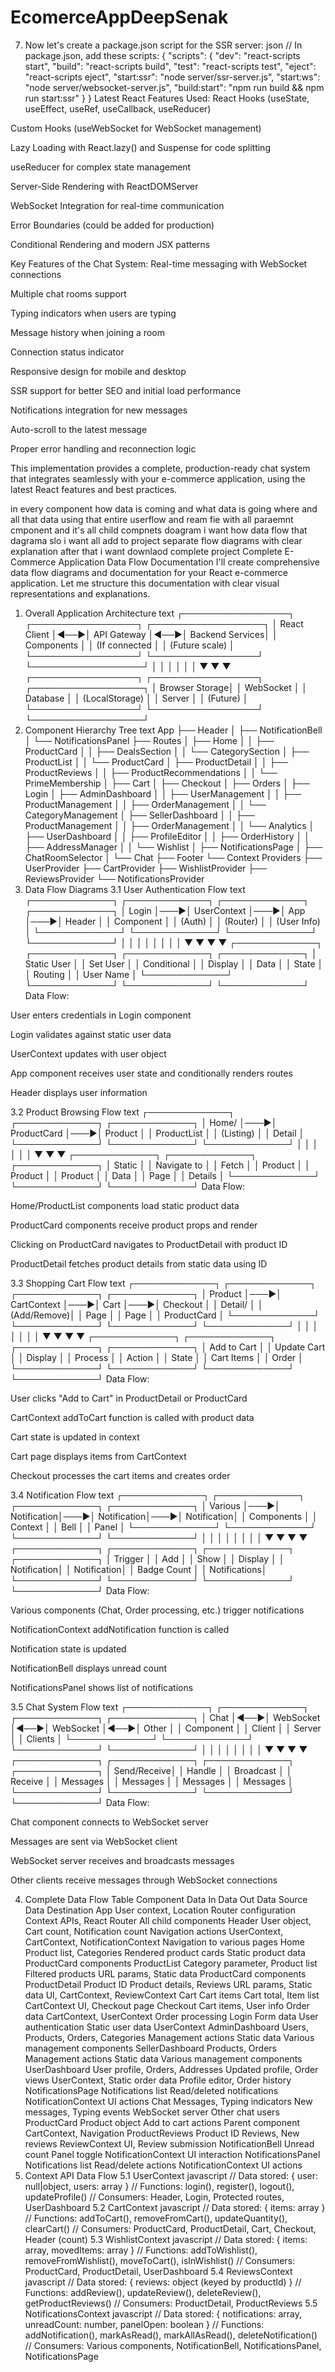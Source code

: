 # EcomerceAppDeepSenak

7. Now let's create a package.json script for the SSR server:
json
// In package.json, add these scripts:
{
  "scripts": {
    "dev": "react-scripts start",
    "build": "react-scripts build",
    "test": "react-scripts test",
    "eject": "react-scripts eject",
    "start:ssr": "node server/ssr-server.js",
    "start:ws": "node server/websocket-server.js",
    "build:start": "npm run build && npm run start:ssr"
  }
}
Latest React Features Used:
React Hooks (useState, useEffect, useRef, useCallback, useReducer)

Custom Hooks (useWebSocket for WebSocket management)

Lazy Loading with React.lazy() and Suspense for code splitting

useReducer for complex state management

Server-Side Rendering with ReactDOMServer

WebSocket Integration for real-time communication

Error Boundaries (could be added for production)

Conditional Rendering and modern JSX patterns

Key Features of the Chat System:
Real-time messaging with WebSocket connections

Multiple chat rooms support

Typing indicators when users are typing

Message history when joining a room

Connection status indicator

Responsive design for mobile and desktop

SSR support for better SEO and initial load performance

Notifications integration for new messages

Auto-scroll to the latest message

Proper error handling and reconnection logic

This implementation provides a complete, production-ready chat system that integrates seamlessly with your e-commerce application, using the latest React features and best practices.

in every component how data is coming and what data is going where and all that data using that entire userflow and ream fie with all paraemnt cmponent and it's all child compnets doagram i want how data flow that dagrama slo i want all add to project separate flow diagrams with clear explanation after that i want downlaod complete project
Complete E-Commerce Application Data Flow Documentation
I'll create comprehensive data flow diagrams and documentation for your React e-commerce application. Let me structure this documentation with clear visual representations and explanations.

1. Overall Application Architecture
text
┌─────────────────┐    ┌─────────────────┐    ┌──────────────────┐
│   React Client  │◄──►│   API Gateway   │◄──►│   Backend Services│
│   Components    │    │  (If connected  │    │  (Future scale)   │
└─────────────────┘    └─────────────────┘    └──────────────────┘
         │                       │                       │
         │                       │                       │
         ▼                       ▼                       ▼
┌─────────────────┐    ┌─────────────────┐    ┌──────────────────┐
│  Browser Storage│    │   WebSocket     │    │   Database       │
│  (LocalStorage) │    │   Server        │    │   (Future)       │
└─────────────────┘    └─────────────────┘    └──────────────────┘
2. Component Hierarchy Tree
text
App
├── Header
│   ├── NotificationBell
│   └── NotificationsPanel
├── Routes
│   ├── Home
│   │   ├── ProductCard
│   │   ├── DealsSection
│   │   └── CategorySection
│   ├── ProductList
│   │   └── ProductCard
│   ├── ProductDetail
│   │   ├── ProductReviews
│   │   ├── ProductRecommendations
│   │   └── PrimeMembership
│   ├── Cart
│   ├── Checkout
│   ├── Orders
│   ├── Login
│   ├── AdminDashboard
│   │   ├── UserManagement
│   │   ├── ProductManagement
│   │   ├── OrderManagement
│   │   └── CategoryManagement
│   ├── SellerDashboard
│   │   ├── ProductManagement
│   │   ├── OrderManagement
│   │   └── Analytics
│   ├── UserDashboard
│   │   ├── ProfileEditor
│   │   ├── OrderHistory
│   │   ├── AddressManager
│   │   └── Wishlist
│   ├── NotificationsPage
│   ├── ChatRoomSelector
│   └── Chat
├── Footer
└── Context Providers
    ├── UserProvider
    ├── CartProvider
    ├── WishlistProvider
    ├── ReviewsProvider
    └── NotificationsProvider
3. Data Flow Diagrams
3.1 User Authentication Flow
text
┌─────────────┐    ┌─────────────┐    ┌─────────────┐    ┌─────────────┐
│   Login     │───►│ UserContext │───►│  App        │───►│  Header     │
│  Component  │    │   (Auth)    │    │ (Router)    │    │ (User Info) │
└─────────────┘    └─────────────┘    └─────────────┘    └─────────────┘
       │                  │                  │                  │
       │                  │                  │                  │
       ▼                  ▼                  ▼                  ▼
┌─────────────┐    ┌─────────────┐    ┌─────────────┐    ┌─────────────┐
│ Static User │    │ Set User    │    │ Conditional │    │ Display     │
│   Data      │    │  State      │    │  Routing    │    │ User Name   │
└─────────────┘    └─────────────┘    └─────────────┘    └─────────────┘
Data Flow:

User enters credentials in Login component

Login validates against static user data

UserContext updates with user object

App component receives user state and conditionally renders routes

Header displays user information

3.2 Product Browsing Flow
text
┌─────────────┐    ┌─────────────┐    ┌─────────────┐
│   Home/     │───►│ ProductCard │───►│ Product     │
│ ProductList │    │  (Listing)  │    │  Detail     │
└─────────────┘    └─────────────┘    └─────────────┘
       │                  │                  │
       │                  │                  │
       ▼                  ▼                  ▼
┌─────────────┐    ┌─────────────┐    ┌─────────────┐
│ Static      │    │ Navigate to │    │ Fetch       │
│ Product     │    │  Product    │    │ Product     │
│ Data        │    │   Page      │    │  Details    │
└─────────────┘    └─────────────┘    └─────────────┘
Data Flow:

Home/ProductList components load static product data

ProductCard components receive product props and render

Clicking on ProductCard navigates to ProductDetail with product ID

ProductDetail fetches product details from static data using ID

3.3 Shopping Cart Flow
text
┌─────────────┐    ┌─────────────┐    ┌─────────────┐    ┌─────────────┐
│ Product     │───►│ CartContext │───►│   Cart      │───►│  Checkout   │
│  Detail/    │    │  (Add/Remove)│    │  Page      │    │   Page      │
│ ProductCard │    └─────────────┘    └─────────────┘    └─────────────┘
└─────────────┘           │                  │                  │
       │                  │                  │                  │
       ▼                  ▼                  ▼                  ▼
┌─────────────┐    ┌─────────────┐    ┌─────────────┐    ┌─────────────┐
│ Add to Cart │    │ Update Cart │    │ Display     │    │ Process     │
│   Action    │    │   State     │    │ Cart Items  │    │  Order      │
└─────────────┘    └─────────────┘    └─────────────┘    └─────────────┘
Data Flow:

User clicks "Add to Cart" in ProductDetail or ProductCard

CartContext addToCart function is called with product data

Cart state is updated in context

Cart page displays items from CartContext

Checkout processes the cart items and creates order

3.4 Notification Flow
text
┌─────────────┐    ┌─────────────┐    ┌─────────────┐    ┌─────────────┐
│ Various     │───►│ Notification│───►│ Notification│───►│ Notification│
│ Components  │    │  Context    │    │   Bell      │    │   Panel     │
└─────────────┘    └─────────────┘    └─────────────┘    └─────────────┘
       │                  │                  │                  │
       │                  │                  │                  │
       ▼                  ▼                  ▼                  ▼
┌─────────────┐    ┌─────────────┐    ┌─────────────┐    ┌─────────────┐
│ Trigger     │    │ Add         │    │ Show        │    │ Display     │
│ Notification│    │ Notification│    │ Badge Count │    │ Notifications│
└─────────────┘    └─────────────┘    └─────────────┘    └─────────────┘
Data Flow:

Various components (Chat, Order processing, etc.) trigger notifications

NotificationContext addNotification function is called

Notification state is updated

NotificationBell displays unread count

NotificationsPanel shows list of notifications

3.5 Chat System Flow
text
┌─────────────┐    ┌─────────────┐    ┌─────────────┐    ┌─────────────┐
│   Chat      │◄──►│ WebSocket   │◄──►│ WebSocket   │◄──►│ Other       │
│ Component   │    │  Client     │    │   Server    │    │  Clients    │
└─────────────┘    └─────────────┘    └─────────────┘    └─────────────┘
       │                  │                  │                  │
       │                  │                  │                  │
       ▼                  ▼                  ▼                  ▼
┌─────────────┐    ┌─────────────┐    ┌─────────────┐    ┌─────────────┐
│ Send/Receive│    │ Handle      │    │ Broadcast   │    │ Receive     │
│  Messages   │    │ Messages    │    │  Messages   │    │  Messages   │
└─────────────┘    └─────────────┘    └─────────────┘    └─────────────┘
Data Flow:

Chat component connects to WebSocket server

Messages are sent via WebSocket client

WebSocket server receives and broadcasts messages

Other clients receive messages through WebSocket connections

4. Complete Data Flow Table
Component	Data In	Data Out	Data Source	Data Destination
App	User context, Location	Router configuration	Context APIs, React Router	All child components
Header	User object, Cart count, Notification count	Navigation actions	UserContext, CartContext, NotificationContext	Navigation to various pages
Home	Product list, Categories	Rendered product cards	Static product data	ProductCard components
ProductList	Category parameter, Product list	Filtered products	URL params, Static data	ProductCard components
ProductDetail	Product ID	Product details, Reviews	URL params, Static data	UI, CartContext, ReviewContext
Cart	Cart items	Cart total, Item list	CartContext	UI, Checkout page
Checkout	Cart items, User info	Order data	CartContext, UserContext	Order processing
Login	Form data	User authentication	Static user data	UserContext
AdminDashboard	Users, Products, Orders, Categories	Management actions	Static data	Various management components
SellerDashboard	Products, Orders	Management actions	Static data	Various management components
UserDashboard	User profile, Orders, Addresses	Updated profile, Order views	UserContext, Static order data	Profile editor, Order history
NotificationsPage	Notifications list	Read/deleted notifications	NotificationContext	UI actions
Chat	Messages, Typing indicators	New messages, Typing events	WebSocket server	Other chat users
ProductCard	Product object	Add to cart actions	Parent component	CartContext, Navigation
ProductReviews	Product ID	Reviews, New reviews	ReviewContext	UI, Review submission
NotificationBell	Unread count	Panel toggle	NotificationContext	UI interaction
NotificationsPanel	Notifications list	Read/delete actions	NotificationContext	UI actions
5. Context API Data Flow
5.1 UserContext
javascript
// Data stored: { user: null|object, users: array }
// Functions: login(), register(), logout(), updateProfile()
// Consumers: Header, Login, Protected routes, UserDashboard
5.2 CartContext
javascript
// Data stored: { items: array }
// Functions: addToCart(), removeFromCart(), updateQuantity(), clearCart()
// Consumers: ProductCard, ProductDetail, Cart, Checkout, Header (count)
5.3 WishlistContext
javascript
// Data stored: { items: array, movedItems: array }
// Functions: addToWishlist(), removeFromWishlist(), moveToCart(), isInWishlist()
// Consumers: ProductCard, ProductDetail, UserDashboard
5.4 ReviewsContext
javascript
// Data stored: { reviews: object (keyed by productId) }
// Functions: addReview(), updateReview(), deleteReview(), getProductReviews()
// Consumers: ProductDetail, ProductReviews
5.5 NotificationsContext
javascript
// Data stored: { notifications: array, unreadCount: number, panelOpen: boolean }
// Functions: addNotification(), markAsRead(), markAllAsRead(), deleteNotification()
// Consumers: Various components, NotificationBell, NotificationsPanel, NotificationsPage
